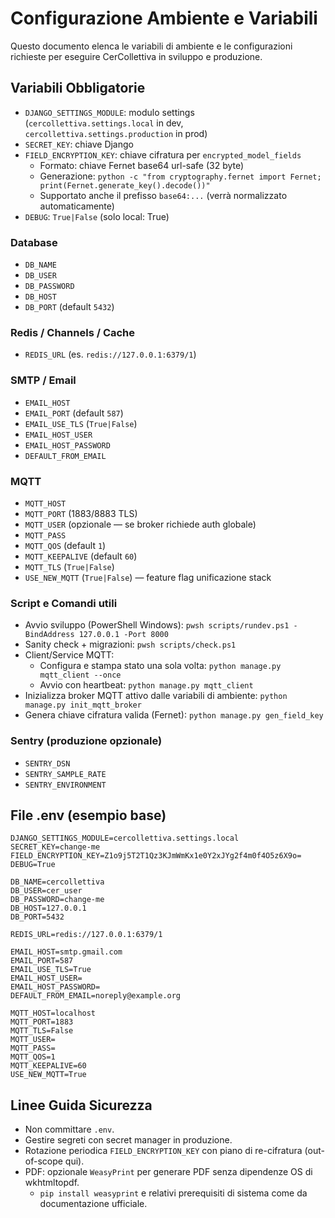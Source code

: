 # Configurazione Ambiente e Variabili

Questo documento elenca le variabili di ambiente e le configurazioni richieste per eseguire CerCollettiva in sviluppo e produzione.

## Variabili Obbligatorie
- `DJANGO_SETTINGS_MODULE`: modulo settings (`cercollettiva.settings.local` in dev, `cercollettiva.settings.production` in prod)
- `SECRET_KEY`: chiave Django
- `FIELD_ENCRYPTION_KEY`: chiave cifratura per `encrypted_model_fields`
  - Formato: chiave Fernet base64 url-safe (32 byte)
  - Generazione: `python -c "from cryptography.fernet import Fernet; print(Fernet.generate_key().decode())"`
  - Supportato anche il prefisso `base64:...` (verrà normalizzato automaticamente)
- `DEBUG`: `True|False` (solo local: True)

### Database
- `DB_NAME`
- `DB_USER`
- `DB_PASSWORD`
- `DB_HOST`
- `DB_PORT` (default `5432`)

### Redis / Channels / Cache
- `REDIS_URL` (es. `redis://127.0.0.1:6379/1`)

### SMTP / Email
- `EMAIL_HOST`
- `EMAIL_PORT` (default `587`)
- `EMAIL_USE_TLS` (`True|False`)
- `EMAIL_HOST_USER`
- `EMAIL_HOST_PASSWORD`
- `DEFAULT_FROM_EMAIL`

### MQTT
- `MQTT_HOST`
- `MQTT_PORT` (1883/8883 TLS)
- `MQTT_USER` (opzionale — se broker richiede auth globale)
- `MQTT_PASS`
- `MQTT_QOS` (default `1`)
- `MQTT_KEEPALIVE` (default `60`)
- `MQTT_TLS` (`True|False`)
- `USE_NEW_MQTT` (`True|False`) — feature flag unificazione stack

### Script e Comandi utili
- Avvio sviluppo (PowerShell Windows): `pwsh scripts/rundev.ps1 -BindAddress 127.0.0.1 -Port 8000`
- Sanity check + migrazioni: `pwsh scripts/check.ps1`
- Client/Service MQTT:
  - Configura e stampa stato una sola volta: `python manage.py mqtt_client --once`
  - Avvio con heartbeat: `python manage.py mqtt_client`
- Inizializza broker MQTT attivo dalle variabili di ambiente: `python manage.py init_mqtt_broker`
- Genera chiave cifratura valida (Fernet): `python manage.py gen_field_key`

### Sentry (produzione opzionale)
- `SENTRY_DSN`
- `SENTRY_SAMPLE_RATE`
- `SENTRY_ENVIRONMENT`

## File .env (esempio base)
```
DJANGO_SETTINGS_MODULE=cercollettiva.settings.local
SECRET_KEY=change-me
FIELD_ENCRYPTION_KEY=Z1o9j5T2T1Qz3KJmWmKx1e0Y2xJYg2f4m0f4O5z6X9o=
DEBUG=True

DB_NAME=cercollettiva
DB_USER=cer_user
DB_PASSWORD=change-me
DB_HOST=127.0.0.1
DB_PORT=5432

REDIS_URL=redis://127.0.0.1:6379/1

EMAIL_HOST=smtp.gmail.com
EMAIL_PORT=587
EMAIL_USE_TLS=True
EMAIL_HOST_USER=
EMAIL_HOST_PASSWORD=
DEFAULT_FROM_EMAIL=noreply@example.org

MQTT_HOST=localhost
MQTT_PORT=1883
MQTT_TLS=False
MQTT_USER=
MQTT_PASS=
MQTT_QOS=1
MQTT_KEEPALIVE=60
USE_NEW_MQTT=True
```

## Linee Guida Sicurezza
- Non committare `.env`.
- Gestire segreti con secret manager in produzione.
- Rotazione periodica `FIELD_ENCRYPTION_KEY` con piano di re-cifratura (out-of-scope qui).
- PDF: opzionale `WeasyPrint` per generare PDF senza dipendenze OS di wkhtmltopdf.
  - `pip install weasyprint` e relativi prerequisiti di sistema come da documentazione ufficiale.
